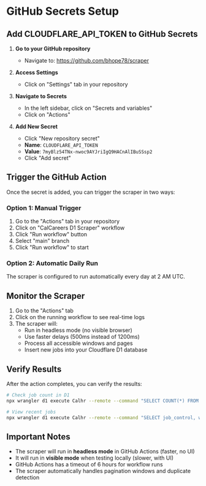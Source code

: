 # GitHub Secrets Setup

## Add CLOUDFLARE_API_TOKEN to GitHub Secrets

1. **Go to your GitHub repository**
   - Navigate to: https://github.com/bhope78/scraper

2. **Access Settings**
   - Click on "Settings" tab in your repository

3. **Navigate to Secrets**
   - In the left sidebar, click on "Secrets and variables"
   - Click on "Actions"

4. **Add New Secret**
   - Click "New repository secret"
   - **Name**: `CLOUDFLARE_API_TOKEN`
   - **Value**: `7myBlz54TNx-nwoc9AYJriIgQ9HACnAlIBuSSsp2`
   - Click "Add secret"

## Trigger the GitHub Action

Once the secret is added, you can trigger the scraper in two ways:

### Option 1: Manual Trigger
1. Go to the "Actions" tab in your repository
2. Click on "CalCareers D1 Scraper" workflow
3. Click "Run workflow" button
4. Select "main" branch
5. Click "Run workflow" to start

### Option 2: Automatic Daily Run
The scraper is configured to run automatically every day at 2 AM UTC.

## Monitor the Scraper

1. Go to the "Actions" tab
2. Click on the running workflow to see real-time logs
3. The scraper will:
   - Run in headless mode (no visible browser)
   - Use faster delays (500ms instead of 1200ms)
   - Process all accessible windows and pages
   - Insert new jobs into your Cloudflare D1 database

## Verify Results

After the action completes, you can verify the results:

```bash
# Check job count in D1
npx wrangler d1 execute Calhr --remote --command "SELECT COUNT(*) FROM ccJobs"

# View recent jobs
npx wrangler d1 execute Calhr --remote --command "SELECT job_control, working_title FROM ccJobs ORDER BY created_at DESC LIMIT 10"
```

## Important Notes

- The scraper will run in **headless mode** in GitHub Actions (faster, no UI)
- It will run in **visible mode** when testing locally (slower, with UI)
- GitHub Actions has a timeout of 6 hours for workflow runs
- The scraper automatically handles pagination windows and duplicate detection